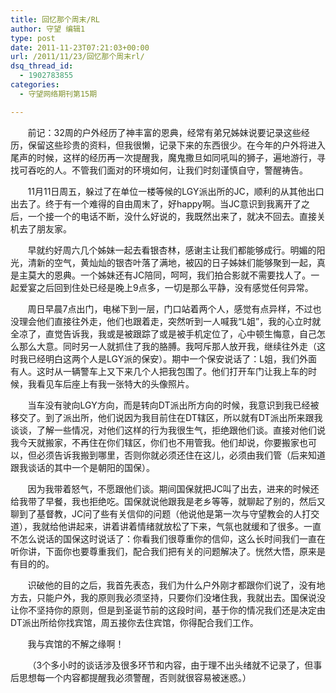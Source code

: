 ```yaml
---
title: 回忆那个周末/RL
author: 守望 编辑1
type: post
date: 2011-11-23T07:21:03+00:00
url: /2011/11/23/回忆那个周末rl/
dsq_thread_id:
  - 1902783855
categories:
  - 守望网络期刊第15期

---
```

       前记：32周的户外经历了神丰富的恩典，经常有弟兄姊妹说要记录这些经历，保留这些珍贵的资料，但我很懒，记录下来的东西很少。在今年的户外将进入尾声的时候，这样的经历再一次提醒我，魔鬼撒旦如同吼叫的狮子，遍地游行，寻找可吞吃的人。不管我们面对的环境如何，让我们时刻谨慎自守，警醒祷告。<!--more-->

       11月11日周五，躲过了在单位一楼等候的LGY派出所的JC，顺利的从其他出口出去了。终于有一个难得的自由周末了，好happy啊。当JC意识到我离开了之后，一个接一个的电话不断，没什么好说的，我既然出来了，就决不回去。直接关机去了朋友家。

       早就约好周六几个姊妹一起去看银杏林，感谢主让我们都能够成行。明媚的阳光，清新的空气，黄灿灿的银杏叶落了满地，被囚的日子姊妹们能够聚到一起，真是主莫大的恩典。一个姊妹还有JC陪同，呵呵，我们拍合影就不需要找人了。一起爱宴之后回到住处已经是晚上9点多，一切是那么平静，没有感觉任何异常。

       周日早晨7点出门，电梯下到一层，门口站着两个人，感觉有点异样，不过也没理会他们直接往外走，他们也跟着走，突然听到一人喊我“L姐”，我的心立时就全凉了，直觉告诉我，我或是被跟踪了或是被手机定位了，心中顿生悔意，自己怎么那么大意。同时另一人就抓住了我的胳膊。我呵斥那人放开我，继续往外走（这时我已经明白这两个人是LGY派的保安）。期中一个保安说话了：L姐，我们外面有人。这时从一辆警车上又下来几个人把我包围了。他们打开车门让我上车的时候，我看见车后座上有我一张特大的头像照片。

       当车没有驶向LGY方向，而是转向DT派出所方向的时候，我意识到我已经被移交了。到了派出所，他们说因为我目前住在DT辖区，所以就有DT派出所来跟我谈谈，了解一些情况，对他们这样的行为我很生气，拒绝跟他们谈。直接对他们说我今天就搬家，不再住在你们辖区，你们也不用管我。他们却说，你要搬家也可以，但必须告诉我搬到哪里，否则你就必须还住在这儿，必须由我们管（后来知道跟我谈话的其中一个是朝阳的国保）。

       因为我带着怒气，不愿跟他们谈。期间国保就把JC叫了出去，进来的时候还给我带了早餐，我也拒绝吃。国保就说他跟我是老乡等等，就聊起了别的，然后又聊到了基督教，JC问了些有关信仰的问题（他说他是第一次与守望教会的人打交道），我就给他讲起来，讲着讲着情绪就放松了下来，气氛也就缓和了很多。一直不怎么说话的国保这时说话了：你看我们很尊重你的信仰，这么长时间我们一直在听你讲，下面你也要尊重我们，配合我们把有关的问题解决了。恍然大悟，原来是有目的的。

       识破他的目的之后，我首先表态，我们为什么户外刚才都跟你们说了，没有地方去，只能户外，我的原则我必须坚持，只要你们没堵住我，我就出去。国保说没让你不坚持你的原则，但是到圣诞节前的这段时间，基于你的情况我们还是决定由DT派出所给你找宾馆，周五接你去住宾馆，你得配合我们工作。

       我与宾馆的不解之缘啊！

       （3个多小时的谈话涉及很多环节和内容，由于理不出头绪就不记录了，但事后思想每一个内容都提醒我必须警醒，否则就很容易被迷惑。）